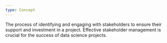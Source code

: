 ```yaml
---
type: Concept
---
```


The process of identifying and engaging with stakeholders to ensure their support and investment in a project. Effective stakeholder management is crucial for the success of data science projects.